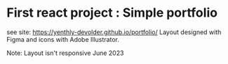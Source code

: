 # First react project : Simple portfolio
see site: https://yenthly-devolder.github.io/portfolio/
Layout designed with Figma and icons with Adobe Illustrator.

Note: Layout isn't responsive
June 2023

